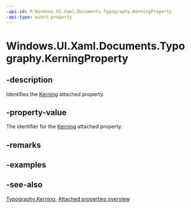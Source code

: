 ```yaml
---
-api-id: P:Windows.UI.Xaml.Documents.Typography.KerningProperty
-api-type: winrt property
---
```


<!-- Property syntax
public Windows.UI.Xaml.DependencyProperty KerningProperty { get; }
-->

# Windows.UI.Xaml.Documents.Typography.KerningProperty

## -description
Identifies the [Kerning](typography_kerning.md) attached property.



## -property-value
The identifier for the [Kerning](typography_kerning.md) attached property.

## -remarks

## -examples

## -see-also

[Typography.Kerning](typography_kerning.md), [Attached properties overview](/windows/uwp/xaml-platform/attached-properties-overview)
